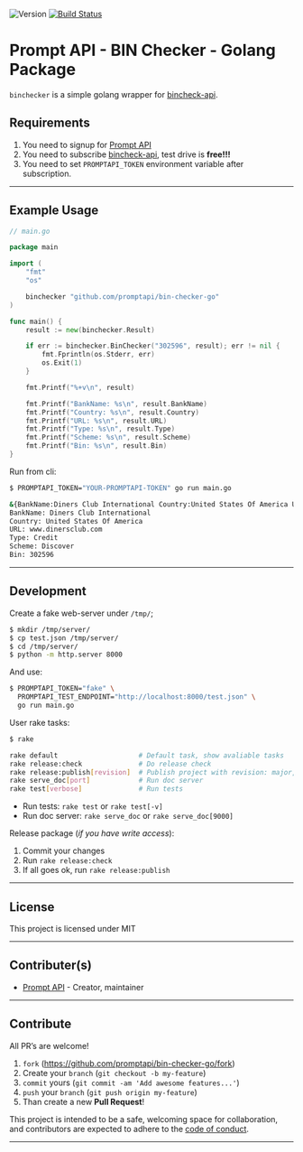 ![Version](https://img.shields.io/badge/version-0.1.0-orange.svg)
[![Build Status](https://travis-ci.org/promptapi/bin-checker-go.svg?branch=main)](https://travis-ci.org/promptapi/bin-checker-go)

# Prompt API - BIN Checker - Golang Package

`binchecker` is a simple golang wrapper for [bincheck-api][bincheck-api].

## Requirements

1. You need to signup for [Prompt API][promptapi-signup]
1. You need to subscribe [bincheck-api][bincheck-api], test drive is **free!!!**
1. You need to set `PROMPTAPI_TOKEN` environment variable after subscription.

---

## Example Usage

```go
// main.go

package main

import (
	"fmt"
	"os"

	binchecker "github.com/promptapi/bin-checker-go"
)

func main() {
	result := new(binchecker.Result)

	if err := binchecker.BinChecker("302596", result); err != nil {
		fmt.Fprintln(os.Stderr, err)
		os.Exit(1)
	}

	fmt.Printf("%+v\n", result)

	fmt.Printf("BankName: %s\n", result.BankName)
	fmt.Printf("Country: %s\n", result.Country)
	fmt.Printf("URL: %s\n", result.URL)
	fmt.Printf("Type: %s\n", result.Type)
	fmt.Printf("Scheme: %s\n", result.Scheme)
	fmt.Printf("Bin: %s\n", result.Bin)
}
```

Run from cli:

```bash
$ PROMPTAPI_TOKEN="YOUR-PROMPTAPI-TOKEN" go run main.go

&{BankName:Diners Club International Country:United States Of America URL:www.dinersclub.com Type:Credit Scheme:Discover Bin:302596}
BankName: Diners Club International
Country: United States Of America
URL: www.dinersclub.com
Type: Credit
Scheme: Discover
Bin: 302596
```

---

## Development

Create a fake web-server under `/tmp/`;

```bash
$ mkdir /tmp/server/
$ cp test.json /tmp/server/
$ cd /tmp/server/
$ python -m http.server 8000
```

And use:

```bash
$ PROMPTAPI_TOKEN="fake" \
  PROMPTAPI_TEST_ENDPOINT="http://localhost:8000/test.json" \
  go run main.go
```

User rake tasks:

```bash
$ rake

rake default                    # Default task, show avaliable tasks
rake release:check              # Do release check
rake release:publish[revision]  # Publish project with revision: major,minor,patch, default: patch
rake serve_doc[port]            # Run doc server
rake test[verbose]              # Run tests
```

- Run tests: `rake test` or `rake test[-v]`
- Run doc server: `rake serve_doc` or `rake serve_doc[9000]`

Release package (*if you have write access*):

1. Commit your changes
1. Run `rake release:check`
1. If all goes ok, run `rake release:publish`

---

## License

This project is licensed under MIT

---

## Contributer(s)

* [Prompt API](https://github.com/promptapi) - Creator, maintainer

---

## Contribute

All PR’s are welcome!

1. `fork` (https://github.com/promptapi/bin-checker-go/fork)
1. Create your `branch` (`git checkout -b my-feature`)
1. `commit` yours (`git commit -am 'Add awesome features...'`)
1. `push` your `branch` (`git push origin my-feature`)
1. Than create a new **Pull Request**!

This project is intended to be a safe,
welcoming space for collaboration, and contributors are expected to adhere to
the [code of conduct][coc].


---

[bincheck-api]:     https://promptapi.com/marketplace/docs/bincheck-api
[promptapi-signup]: https://promptapi.com/#signup-form
[coc]:              https://github.com/promptapi/bin-checker-go/blob/main/CODE_OF_CONDUCT.md
